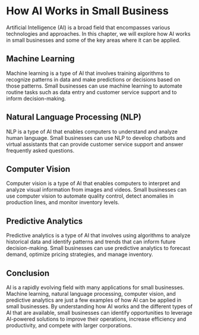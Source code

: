 How AI Works in Small Business
=============================================================================

Artificial Intelligence (AI) is a broad field that encompasses various technologies and approaches. In this chapter, we will explore how AI works in small businesses and some of the key areas where it can be applied.

Machine Learning
----------------

Machine learning is a type of AI that involves training algorithms to recognize patterns in data and make predictions or decisions based on those patterns. Small businesses can use machine learning to automate routine tasks such as data entry and customer service support and to inform decision-making.

Natural Language Processing (NLP)
---------------------------------

NLP is a type of AI that enables computers to understand and analyze human language. Small businesses can use NLP to develop chatbots and virtual assistants that can provide customer service support and answer frequently asked questions.

Computer Vision
---------------

Computer vision is a type of AI that enables computers to interpret and analyze visual information from images and videos. Small businesses can use computer vision to automate quality control, detect anomalies in production lines, and monitor inventory levels.

Predictive Analytics
--------------------

Predictive analytics is a type of AI that involves using algorithms to analyze historical data and identify patterns and trends that can inform future decision-making. Small businesses can use predictive analytics to forecast demand, optimize pricing strategies, and manage inventory.

Conclusion
----------

AI is a rapidly evolving field with many applications for small businesses. Machine learning, natural language processing, computer vision, and predictive analytics are just a few examples of how AI can be applied in small businesses. By understanding how AI works and the different types of AI that are available, small businesses can identify opportunities to leverage AI-powered solutions to improve their operations, increase efficiency and productivity, and compete with larger corporations.
